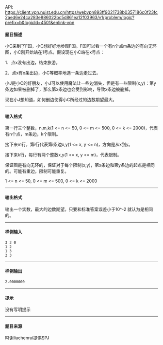 API: https://client.vpn.nuist.edu.cn/https/webvpn893ff9021738b0357186c0f23fc2aed6e24ca283e886022bc5d861ea12f03963/v1/problem/logic?prefix=b&logicId=4501&enlink-vpn

#### 题目描述

小C来到了F国，小C想好好地参观F国。F国可以看一个有n个点m条边的有向无环图，小C刚开始站在1号点。假设现在小C站在x号点：

1．点x没有出边，结束旅游。

2．点x有o条出边，小C等概率地选一条边走过去。

小J是小C的好朋友，小J可以使用魔法让一些边消失，但是有一些限制(x,y)：第y条边如果被删掉了，那么第x条边也会受到影响，导致x条边被删掉。

现在小J想知道，如何删边使得小C所经过的边数期望最大。

---

#### 输入格式

第一行三个整数，n,m,k(1 <= n <= 50, 0 <= m <= 500, 0 <= k <= 2000)，代表有n个点，m条边，k个限制。

接下来m行，第i行代表第i条边x,y(1 <= x, y <= n)，方向是从x到y。

接下来k行，每行有两个整数x,y(1 <= x, y <= m)，代表限制。

保证图是有向无环的，保证对于每个限制(x,y)，第x条边和第y条边的起点是相同的。可能有重边，限制可能重复。

1 <= n <= 50, 0 <= m <= 500, 0 <= k <= 2000

---

#### 输出格式

输出一个实数，最大的边数期望。只要和标准答案误差小于10^-2 就认为是相同的。

---

#### 样例输入
```
3 3 0
1 2
1 3
2 3

```

---

#### 样例输出
```
2.0000000
```

---

#### 提示

没有写明提示

---

#### 题目来源

鸣谢liuchenrui提供SPJ